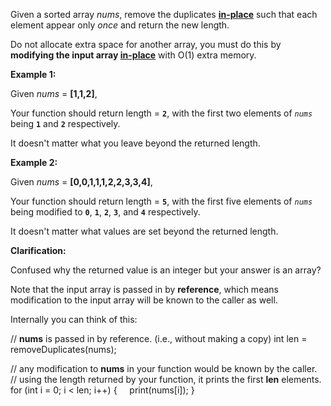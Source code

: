 Given a sorted array _nums_, remove the duplicates
[**in-place**](https://en.wikipedia.org/wiki/In-place_algorithm) such that each element
appear only _once_ and return the new length.

Do not allocate extra space for another array, you must do this by **modifying the input
array [in-place](https://en.wikipedia.org/wiki/In-place_algorithm)** with O(1) extra
memory.

**Example 1:**

Given _nums_ = **\[1,1,2\]**,

Your function should return length = **`2`**, with the first two elements of _`nums`_
being **`1`** and **`2`** respectively.

It doesn't matter what you leave beyond the returned length.

**Example 2:**

Given _nums_ = **\[0,0,1,1,1,2,2,3,3,4\]**,

Your function should return length = **`5`**, with the first five elements of _`nums`_
being modified to **`0`**, **`1`**, **`2`**, **`3`**, and **`4`** respectively.

It doesn't matter what values are set beyond the returned length.

**Clarification:**

Confused why the returned value is an integer but your answer is an array?

Note that the input array is passed in by **reference**, which means modification to the
input array will be known to the caller as well.

Internally you can think of this:

// **nums** is passed in by reference. (i.e., without making a copy) int len =
removeDuplicates(nums);

// any modification to **nums** in your function would be known by the caller. // using
the length returned by your function, it prints the first **len** elements. for (int i =
0; i < len; i++) {     print(nums\[i\]); }

